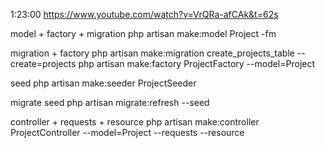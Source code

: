 1:23:00
https://www.youtube.com/watch?v=VrQRa-afCAk&t=62s

model + factory + migration
php artisan make:model Project -fm

migration + factory
php artisan make:migration create_projects_table --create=projects
php artisan make:factory ProjectFactory --model=Project

seed
php artisan make:seeder ProjectSeeder

migrate seed
php artisan migrate:refresh --seed

controller + requests + resource 
php artisan make:controller ProjectController --model=Project --requests --resource 


